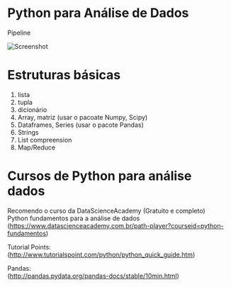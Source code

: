 
# Python para Análise de Dados

Pipeline

![Screenshot](https://github.com/vladimiralencar/Alunos-UEPB-TopicosEspeciaisEmBancoDeDados/blob/master/python/Pipeline-Dados-Python.png)

# Estruturas básicas
1. lista
2. tupla
3. dicionário
4. Array, matriz (usar o pacoate Numpy, Scipy)
5. Dataframes, Series (usar o pacote Pandas)
6. Strings
7. List compreension
8. Map/Reduce

# Cursos de Python para análise dados

Recomendo o curso da DataScienceAcademy (Gratuito e completo) <br />
Python fundamentos para a análise de dados <br />
(https://www.datascienceacademy.com.br/path-player?courseid=python-fundamentos)

Tutorial Points: <br />
(http://www.tutorialspoint.com/python/python_quick_guide.htm)

Pandas: <br />
(http://pandas.pydata.org/pandas-docs/stable/10min.html)




